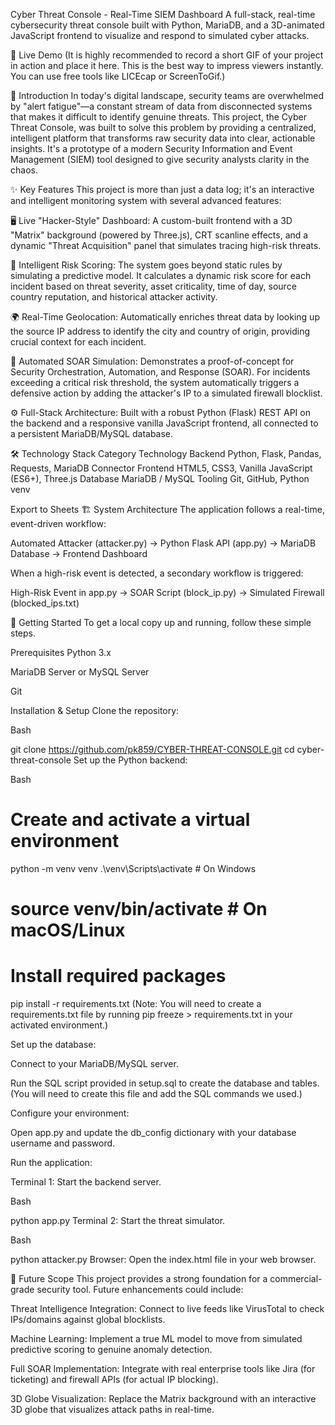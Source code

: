 Cyber Threat Console - Real-Time SIEM Dashboard
A full-stack, real-time cybersecurity threat console built with Python, MariaDB, and a 3D-animated JavaScript frontend to visualize and respond to simulated cyber attacks.

🚀 Live Demo
(It is highly recommended to record a short GIF of your project in action and place it here. This is the best way to impress viewers instantly. You can use free tools like LICEcap or ScreenToGif.)

📖 Introduction
In today's digital landscape, security teams are overwhelmed by "alert fatigue"—a constant stream of data from disconnected systems that makes it difficult to identify genuine threats. This project, the Cyber Threat Console, was built to solve this problem by providing a centralized, intelligent platform that transforms raw security data into clear, actionable insights. It's a prototype of a modern Security Information and Event Management (SIEM) tool designed to give security analysts clarity in the chaos.

✨ Key Features
This project is more than just a data log; it's an interactive and intelligent monitoring system with several advanced features:

🖥️ Live "Hacker-Style" Dashboard: A custom-built frontend with a 3D "Matrix" background (powered by Three.js), CRT scanline effects, and a dynamic "Threat Acquisition" panel that simulates tracing high-risk threats.

🧠 Intelligent Risk Scoring: The system goes beyond static rules by simulating a predictive model. It calculates a dynamic risk score for each incident based on threat severity, asset criticality, time of day, source country reputation, and historical attacker activity.

🌍 Real-Time Geolocation: Automatically enriches threat data by looking up the source IP address to identify the city and country of origin, providing crucial context for each incident.

🤖 Automated SOAR Simulation: Demonstrates a proof-of-concept for Security Orchestration, Automation, and Response (SOAR). For incidents exceeding a critical risk threshold, the system automatically triggers a defensive action by adding the attacker's IP to a simulated firewall blocklist.

⚙️ Full-Stack Architecture: Built with a robust Python (Flask) REST API on the backend and a responsive vanilla JavaScript frontend, all connected to a persistent MariaDB/MySQL database.

🛠️ Technology Stack
Category	Technology
Backend	Python, Flask, Pandas, Requests, MariaDB Connector
Frontend	HTML5, CSS3, Vanilla JavaScript (ES6+), Three.js
Database	MariaDB / MySQL
Tooling	Git, GitHub, Python venv

Export to Sheets
🏗️ System Architecture
The application follows a real-time, event-driven workflow:

Automated Attacker (attacker.py) → Python Flask API (app.py) → MariaDB Database → Frontend Dashboard

When a high-risk event is detected, a secondary workflow is triggered:

High-Risk Event in app.py → SOAR Script (block_ip.py) → Simulated Firewall (blocked_ips.txt)

🚀 Getting Started
To get a local copy up and running, follow these simple steps.

Prerequisites
Python 3.x

MariaDB Server or MySQL Server

Git

Installation & Setup
Clone the repository:

Bash

git clone https://github.com/pk859/CYBER-THREAT-CONSOLE.git
cd cyber-threat-console
Set up the Python backend:

Bash

# Create and activate a virtual environment
python -m venv venv
.\venv\Scripts\activate  # On Windows
# source venv/bin/activate # On macOS/Linux

# Install required packages
pip install -r requirements.txt
(Note: You will need to create a requirements.txt file by running pip freeze > requirements.txt in your activated environment.)

Set up the database:

Connect to your MariaDB/MySQL server.

Run the SQL script provided in setup.sql to create the database and tables. (You will need to create this file and add the SQL commands we used.)

Configure your environment:

Open app.py and update the db_config dictionary with your database username and password.

Run the application:

Terminal 1: Start the backend server.

Bash

python app.py
Terminal 2: Start the threat simulator.

Bash

python attacker.py
Browser: Open the index.html file in your web browser.

🔮 Future Scope
This project provides a strong foundation for a commercial-grade security tool. Future enhancements could include:

Threat Intelligence Integration: Connect to live feeds like VirusTotal to check IPs/domains against global blocklists.

Machine Learning: Implement a true ML model to move from simulated predictive scoring to genuine anomaly detection.

Full SOAR Implementation: Integrate with real enterprise tools like Jira (for ticketing) and firewall APIs (for actual IP blocking).

3D Globe Visualization: Replace the Matrix background with an interactive 3D globe that visualizes attack paths in real-time.